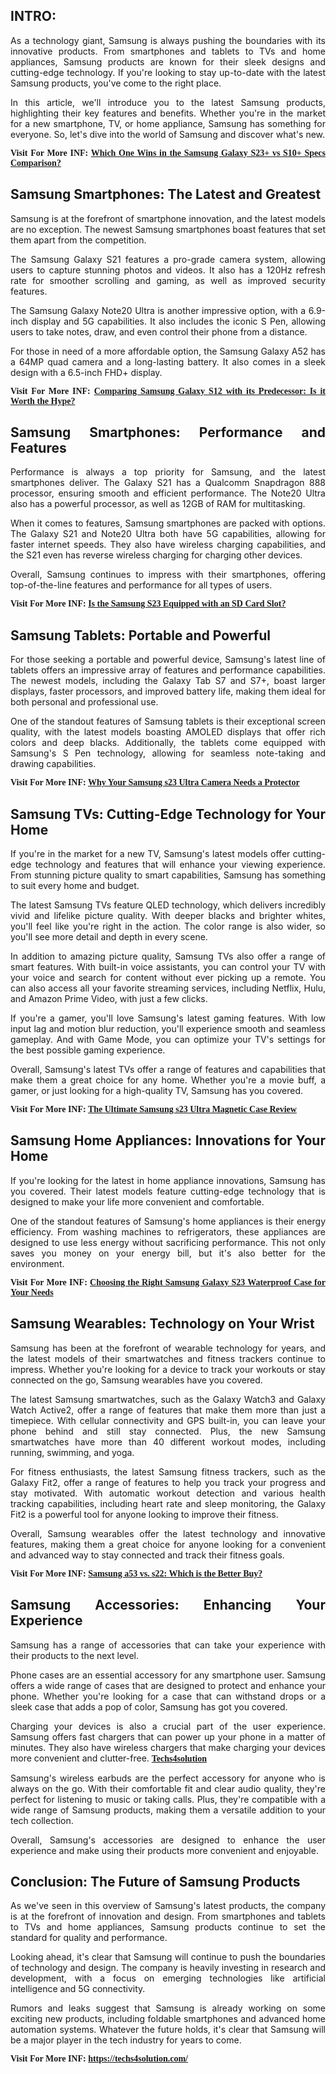 <h2 style="text-align: justify;"><strong>INTRO:</strong></h2>

<p style="text-align: justify;">As a technology giant, Samsung is always pushing the boundaries with its innovative products. From smartphones and tablets to TVs and home appliances, Samsung products are known for their sleek designs and cutting-edge technology. If you&#39;re looking to stay up-to-date with the latest Samsung products, you&#39;ve come to the right place.</p>

<p style="text-align: justify;">In this article, we&#39;ll introduce you to the latest Samsung products, highlighting their key features and benefits. Whether you&#39;re in the market for a new smartphone, TV, or home appliance, Samsung has something for everyone. So, let&#39;s dive into the world of Samsung and discover what&#39;s new.</p>

<p style="text-align: justify;"><span style="text-align:justify;"><span style="font-family:Georgia,serif;"><strong>Visit For More INF: <a href="https://techs4solution.com/which-one-wins-in-the-samsung-galaxy-s23-vs-s10-specs-comparison/">Which One Wins in the Samsung Galaxy S23+ vs S10+ Specs Comparison?</a></strong></span></span></p>

<h2 style="text-align: justify;">Samsung Smartphones: The Latest and Greatest</h2>

<p style="text-align: justify;">Samsung is at the forefront of smartphone innovation, and the latest models are no exception. The newest Samsung smartphones boast features that set them apart from the competition.</p>

<p style="text-align: justify;">The Samsung Galaxy S21 features a pro-grade camera system, allowing users to capture stunning photos and videos. It also has a 120Hz refresh rate for smoother scrolling and gaming, as well as improved security features.</p>

<p style="text-align: justify;">The Samsung Galaxy Note20 Ultra is another impressive option, with a 6.9-inch display and 5G capabilities. It also includes the iconic S Pen, allowing users to take notes, draw, and even control their phone from a distance.</p>

<p style="text-align: justify;">For those in need of a more affordable option, the Samsung Galaxy A52 has a 64MP quad camera and a long-lasting battery. It also comes in a sleek design with a 6.5-inch FHD+ display.</p>

<p style="text-align: justify;"><span style="font-family:Georgia,serif;"><strong>Visit For More INF: <a href="https://techs4solution.com/comparing-samsung-galaxy-s12-with-its-predecessor-is-it-worth-the-hype/">Comparing Samsung Galaxy S12 with its Predecessor: Is it Worth the Hype?</a></strong></span></p>

<h2 style="text-align: justify;">Samsung Smartphones: Performance and Features</h2>

<p style="text-align: justify;">Performance is always a top priority for Samsung, and the latest smartphones deliver. The Galaxy S21 has a Qualcomm Snapdragon 888 processor, ensuring smooth and efficient performance. The Note20 Ultra also has a powerful processor, as well as 12GB of RAM for multitasking.</p>

<p style="text-align: justify;">When it comes to features, Samsung smartphones are packed with options. The Galaxy S21 and Note20 Ultra both have 5G capabilities, allowing for faster internet speeds. They also have wireless charging capabilities, and the S21 even has reverse wireless charging for charging other devices.</p>

<p style="text-align: justify;">Overall, Samsung continues to impress with their smartphones, offering top-of-the-line features and performance for all types of users.</p>

<p style="text-align: justify;"><span style="text-align:justify;"><span style="font-family:Georgia,serif;"><strong>Visit For More INF: <a href="https://techs4solution.com/is-the-samsung-s23-equipped-with-an-sd-card-slot/">Is the Samsung S23 Equipped with an SD Card Slot?</a></strong></span></span></p>

<h2 style="text-align: justify;">Samsung Tablets: Portable and Powerful</h2>

<p style="text-align: justify;">For those seeking a portable and powerful device, Samsung&#39;s latest line of tablets offers an impressive array of features and performance capabilities. The newest models, including the Galaxy Tab S7 and S7+, boast larger displays, faster processors, and improved battery life, making them ideal for both personal and professional use.</p>

<p style="text-align: justify;">One of the standout features of Samsung tablets is their exceptional screen quality, with the latest models boasting AMOLED displays that offer rich colors and deep blacks. Additionally, the tablets come equipped with Samsung&#39;s S Pen technology, allowing for seamless note-taking and drawing capabilities.</p>

<p style="text-align: justify;"><span style="text-align:justify;"><span style="font-family:Georgia,serif;"><strong>Visit For More INF: <a href="https://techs4solution.com/why-your-samsung-s23-ultra-camera-needs-a-protector/">Why Your Samsung s23 Ultra Camera Needs a Protector</a></strong></span></span></p>

<h2 style="text-align: justify;">Samsung TVs: Cutting-Edge Technology for Your Home</h2>

<p style="text-align: justify;">If you&#39;re in the market for a new TV, Samsung&#39;s latest models offer cutting-edge technology and features that will enhance your viewing experience. From stunning picture quality to smart capabilities, Samsung has something to suit every home and budget.</p>

<p style="text-align: justify;">The latest Samsung TVs feature QLED technology, which delivers incredibly vivid and lifelike picture quality. With deeper blacks and brighter whites, you&#39;ll feel like you&#39;re right in the action. The color range is also wider, so you&#39;ll see more detail and depth in every scene.</p>

<p style="text-align: justify;">In addition to amazing picture quality, Samsung TVs also offer a range of smart features. With built-in voice assistants, you can control your TV with your voice and search for content without ever picking up a remote. You can also access all your favorite streaming services, including Netflix, Hulu, and Amazon Prime Video, with just a few clicks.</p>

<p style="text-align: justify;">If you&#39;re a gamer, you&#39;ll love Samsung&#39;s latest gaming features. With low input lag and motion blur reduction, you&#39;ll experience smooth and seamless gameplay. And with Game Mode, you can optimize your TV&#39;s settings for the best possible gaming experience.</p>

<p style="text-align: justify;">Overall, Samsung&#39;s latest TVs offer a range of features and capabilities that make them a great choice for any home. Whether you&#39;re a movie buff, a gamer, or just looking for a high-quality TV, Samsung has you covered.</p>

<p style="text-align: justify;"><span style="text-align:justify;"><span style="font-family:Georgia,serif;"><strong>Visit For More INF: <a href="https://techs4solution.com/the-ultimate-samsung-s23-ultra-magnetic-case-review/">The Ultimate Samsung s23 Ultra Magnetic Case Review</a></strong></span></span></p>

<h2 style="text-align: justify;">Samsung Home Appliances: Innovations for Your Home</h2>

<p style="text-align: justify;">If you&#39;re looking for the latest in home appliance innovations, Samsung has you covered. Their latest models feature cutting-edge technology that is designed to make your life more convenient and comfortable.</p>

<p style="text-align: justify;">One of the standout features of Samsung&#39;s home appliances is their energy efficiency. From washing machines to refrigerators, these appliances are designed to use less energy without sacrificing performance. This not only saves you money on your energy bill, but it&#39;s also better for the environment.</p>

<p style="text-align: justify;"><span style="text-align:justify;"><span style="font-family:Georgia,serif;"><strong>Visit For More INF: <a href="https://techs4solution.com/choosing-the-right-samsung-galaxy-s23-waterproof-case-for-your-needs/">Choosing the Right Samsung Galaxy S23 Waterproof Case for Your Needs</a></strong></span></span></p>

<h2 style="text-align: justify;">Samsung Wearables: Technology on Your Wrist</h2>

<p style="text-align: justify;">Samsung has been at the forefront of wearable technology for years, and the latest models of their smartwatches and fitness trackers continue to impress. Whether you&#39;re looking for a device to track your workouts or stay connected on the go, Samsung wearables have you covered.</p>

<p style="text-align: justify;">The latest Samsung smartwatches, such as the Galaxy Watch3 and Galaxy Watch Active2, offer a range of features that make them more than just a timepiece. With cellular connectivity and GPS built-in, you can leave your phone behind and still stay connected. Plus, the new Samsung smartwatches have more than 40 different workout modes, including running, swimming, and yoga.</p>

<p style="text-align: justify;">For fitness enthusiasts, the latest Samsung fitness trackers, such as the Galaxy Fit2, offer a range of features to help you track your progress and stay motivated. With automatic workout detection and various health tracking capabilities, including heart rate and sleep monitoring, the Galaxy Fit2 is a powerful tool for anyone looking to improve their fitness.</p>

<p style="text-align: justify;">Overall, Samsung wearables offer the latest technology and innovative features, making them a great choice for anyone looking for a convenient and advanced way to stay connected and track their fitness goals.</p>

<p style="text-align: justify;"><span style="font-family:Georgia,serif;"><strong>Visit For More INF: <a href="https://techs4solution.com/samsung-a53-vs-s22-which-is-the-better-buy/">Samsung a53 vs. s22: Which is the Better Buy?</a></strong></span></p>

<h2 style="text-align: justify;">Samsung Accessories: Enhancing Your Experience</h2>

<p style="text-align: justify;">Samsung has a range of accessories that can take your experience with their products to the next level.</p>

<p style="text-align: justify;">Phone cases are an essential accessory for any smartphone user. Samsung offers a wide range of cases that are designed to protect and enhance your phone. Whether you&#39;re looking for a case that can withstand drops or a sleek case that adds a pop of color, Samsung has got you covered.</p>

<p style="text-align: justify;">Charging your devices is also a crucial part of the user experience. Samsung offers fast chargers that can power up your phone in a matter of minutes. They also have wireless chargers that make charging your devices more convenient and clutter-free.&nbsp;<a href="https://techs4solution.com/"><span style="text-align:justify;"><span style="font-family:Georgia,serif;"><strong>Techs4solution</strong></span></span></a></p>

<p style="text-align: justify;">Samsung&#39;s wireless earbuds are the perfect accessory for anyone who is always on the go. With their comfortable fit and clear audio quality, they&#39;re perfect for listening to music or taking calls. Plus, they&#39;re compatible with a wide range of Samsung products, making them a versatile addition to your tech collection.</p>

<p style="text-align: justify;">Overall, Samsung&#39;s accessories are designed to enhance the user experience and make using their products more convenient and enjoyable.</p>

<h2 style="text-align: justify;">Conclusion: The Future of Samsung Products</h2>

<p style="text-align: justify;">As we&#39;ve seen in this overview of Samsung&#39;s latest products, the company is at the forefront of innovation and design. From smartphones and tablets to TVs and home appliances, Samsung products continue to set the standard for quality and performance.</p>

<p style="text-align: justify;">Looking ahead, it&#39;s clear that Samsung will continue to push the boundaries of technology and design. The company is heavily investing in research and development, with a focus on emerging technologies like artificial intelligence and 5G connectivity.</p>

<p style="text-align: justify;">Rumors and leaks suggest that Samsung is already working on some exciting new products, including foldable smartphones and advanced home automation systems. Whatever the future holds, it&#39;s clear that Samsung will be a major player in the tech industry for years to come.</p>

<p style="text-align: justify;"><span style="text-align:justify;"><span style="font-family:Georgia,serif;"><strong>Visit For More INF:&nbsp;<a href="https://techs4solution.com/">https://techs4solution.com/</a></strong></span></span></p>
